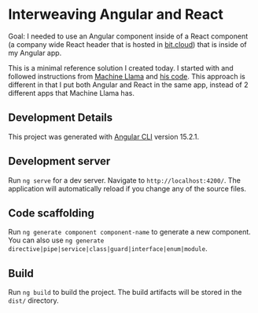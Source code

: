 # Interweaving Angular and React

Goal: I needed to use an Angular component inside of a React component (a company wide React header that is hosted in [bit.cloud](https://bit.cloud/)) that is inside of my Angular app.

This is a minimal reference solution I created today. I started with and followed instructions from [Machine Llama](https://javascript.plainenglish.io/how-to-dynamically-integrate-angular-in-react-and-share-data-between-both-c507e90b1f09) and [his code](https://github.com/MachineLlama/multi-app).
This approach is different in that I put both Angular and React in the same app, instead of 2 different apps that Machine Llama has.

## Development Details

This project was generated with [Angular CLI](https://github.com/angular/angular-cli) version 15.2.1.

## Development server

Run `ng serve` for a dev server. Navigate to `http://localhost:4200/`. The application will automatically reload if you change any of the source files.

## Code scaffolding

Run `ng generate component component-name` to generate a new component. You can also use `ng generate directive|pipe|service|class|guard|interface|enum|module`.

## Build

Run `ng build` to build the project. The build artifacts will be stored in the `dist/` directory.

